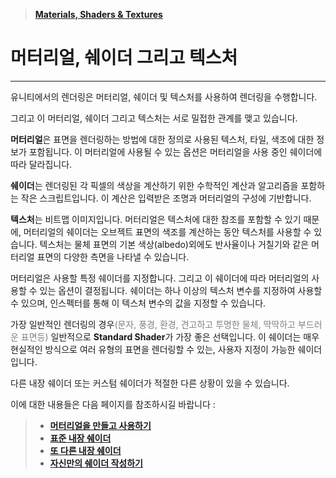 > [**Materials, Shaders & Textures**](https://docs.unity3d.com/kr/530/Manual/Shaders.html)

# 머터리얼, 쉐이더 그리고 텍스처

---

유니티에서의 렌더링은 머터리얼, 쉐이더 및 텍스처를 사용하여 렌더링을 수행합니다. 

그리고 이 머터리얼, 쉐이더 그리고 텍스처는 서로 밀접한 관계를 맺고 있습니다.

**머터리얼**은 표면을 렌더링하는 방법에 대한 정의로 사용된 텍스처, 타일, 색조에 대한 정보가 포함됩니다. 이 머터리얼에 사용될 수 있는 옵션은 머터리얼을 사용 중인 쉐이더에 따라 달라집니다.

**쉐이더**는 렌더링된 각 픽셀의 색상을 계산하기 위한 수학적인 계산과 알고리즘을 포함하는 작은 스크립트입니다. 이 계산은 입력받은 조명과 머터리얼의 구성에 기반합니다.

**텍스처**는 비트맵 이미지입니다. 머터리얼은 텍스처에 대한 참조를 포함할 수 있기 때문에, 머터리얼의 쉐이더는 오브젝트 표면의 색조를 계산하는 동안 텍스처를 사용할 수 있습니다. 텍스처는 물체 표면의 기본 색상(albedo)외에도 반사율이나 거칠기와 같은 머터리얼 표면의 다양한 측면을 나타낼 수 있습니다.

머터리얼은 사용할 특정 쉐이더를 지정합니다. 그리고 이 쉐이더에 따라 머터리얼의 사용할 수 있는 옵션이 결정됩니다. 쉐이더는 하나 이상의 텍스처 변수를 지정하여 사용할 수 있으며, 인스펙터를 통해 이 텍스처 변수의 값을 지정할 수 있습니다.

가장 일반적인 렌더링의 경우<span style="color:gray">(문자, 풍경, 환경, 견고하고 투명한 물체, 딱딱하고 부드러운 표면등)</span> 일반적으로 **Standard Shader**가 가장 좋은 선택입니다. 이 쉐이더는 매우 현실적인 방식으로 여러 유형의 표면을 렌더링할 수 있는, 사용자 지정이 가능한 쉐이더입니다.

다른 내장 쉐이더 또는 커스텀 쉐이더가 적절한 다른 상황이 있을 수 있습니다.

이에 대한 내용들은 다음 페이지를 참조하시길 바랍니다 : 

>- [**머터리얼을 만들고 사용하기**](https://docs.unity3d.com/kr/530/Manual/Materials.html)
>- [**표준 내장 쉐이더**](https://docs.unity3d.com/kr/530/Manual/shader-StandardShader.html)
>- [**또 다른 내장 쉐이더**](https://docs.unity3d.com/kr/530/Manual/Built-inShaderGuide.html)
>- [**자신만의 쉐이더 작성하기**](https://docs.unity3d.com/kr/530/Manual/ShadersOverview.html)

